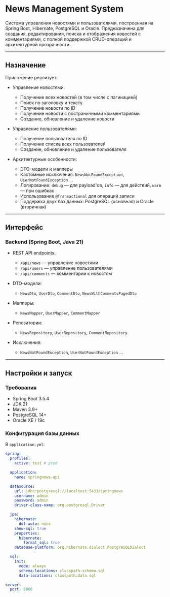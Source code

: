 # News Management System

Система управления новостями и пользователями, построенная на Spring Boot, Hibernate, PostgreSQL и Oracle. Предназначена для создания, редактирования, поиска и отображения новостей с комментариями, с полной поддержкой CRUD-операций и архитектурной прозрачности.

---

## Назначение

Приложение реализует:

- Управление новостями:
    - Получение всех новостей (в том числе с пагинацией)
    - Поиск по заголовку и тексту
    - Получение новости по ID
    - Получение новости с постраничными комментариями
    - Создание, обновление и удаление новости

- Управление пользователями:
    - Получение пользователя по ID
    - Получение списка всех пользователей
    - Создание, обновление и удаление пользователя

- Архитектурные особенности:
    - DTO-модели и мапперы
    - Кастомные исключения: `NewsNotFoundException`, `UserNotFoundException` ...
    - Логирование: `debug` — для payload'ов, `info` — для действий, `warn` — при ошибках
    - Использование `@Transactional` для операций записи
    - Поддержка двух баз данных: PostgreSQL (основная) и Oracle (вторичная)

---

## Интерфейс

### Backend (Spring Boot, Java 21)

- REST API endpoints:
    - `/api/news` — управление новостями
    - `/api/users` — управление пользователями
    - `/api/comments` — комментарии к новостям

- DTO-модели:
    - `NewsDto`, `UserDto`, `CommentDto`, `NewsWithCommentsPagedDto`

- Мапперы:
    - `NewsMapper`, `UserMapper`, `CommentMapper`

- Репозитории:
    - `NewsRepository`, `UserRepository`, `CommentRepository`

- Исключения:
    - `NewsNotFoundException`, `UserNotFoundException` ...

---

## Настройки и запуск

### Требования

- Spring Boot 3.5.4
- JDK 21
- Maven 3.9+
- PostgreSQL 14+
- Oracle XE / 19c 

### Конфигурация базы данных

В `application.yml`:

```yaml
spring:
  profiles:
    active: test # prod

  application:
    name: springnews-api

  datasource:
    url: jdbc:postgresql://localhost:5433/springnews
    username: admin
    password: admin
    driver-class-name: org.postgresql.Driver

  jpa:
    hibernate:
      ddl-auto: none
    show-sql: true
    properties:
      hibernate:
        format_sql: true
    database-platform: org.hibernate.dialect.PostgreSQLDialect

  sql:
    init:
      mode: always
      schema-locations: classpath:schema.sql
      data-locations: classpath:data.sql

server:
  port: 8080
